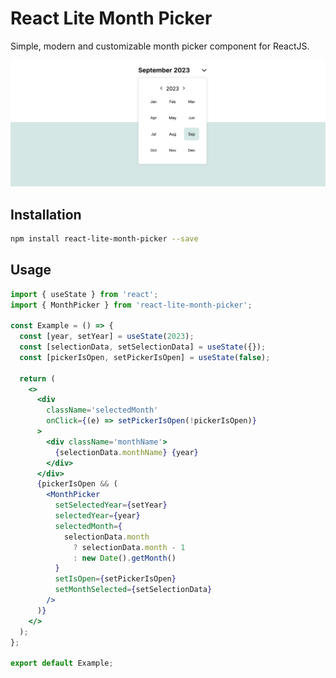 # React Lite Month Picker

Simple, modern and customizable month picker component for ReactJS.

![React Lite Month Picker](./src/assets/cover.png)

## Installation

```bash
npm install react-lite-month-picker --save
```

## Usage

```jsx
import { useState } from 'react';
import { MonthPicker } from 'react-lite-month-picker';

const Example = () => {
  const [year, setYear] = useState(2023);
  const [selectionData, setSelectionData] = useState({});
  const [pickerIsOpen, setPickerIsOpen] = useState(false);

  return (
    <>
      <div
        className='selectedMonth'
        onClick={(e) => setPickerIsOpen(!pickerIsOpen)}
      >
        <div className='monthName'>
          {selectionData.monthName} {year}
        </div>
      </div>
      {pickerIsOpen && (
        <MonthPicker
          setSelectedYear={setYear}
          selectedYear={year}
          selectedMonth={
            selectionData.month
              ? selectionData.month - 1
              : new Date().getMonth()
          }
          setIsOpen={setPickerIsOpen}
          setMonthSelected={setSelectionData}
        />
      )}
    </>
  );
};

export default Example;
```
